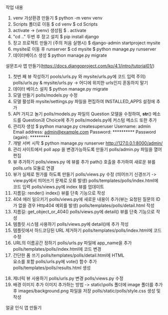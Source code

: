 작업 내용
1. venv 가상환경 만들기
    $ python -m venv venv
2. Scripts 폴더로 이동
    $ cd venv 
    $ cd Scripts
3. activate -> (venv) 생성됨
    $ . activate
4. "cd .." 두번 후 장고 설치
    $ pip install django
5. 장고 프로젝트 만들기 (주의 처음 실행시)
    $ django-admin startproject mysite
6.  mysite로 이동 후 runserver
    $ cd mysite
    $ python manage.py runserver
7. 데이터베이스 생성
    $ python manage.py migrate
    
설문조사 앱 만들기(https://docs.djangoproject.com/ko/4.1/intro/tutorial01/)
1. 첫번 째 뷰 작성하기
    pools/urls.py 와 mysite/urls.py에 코드 입력
    주의) polls/urls.py & mysite/urls.py -> 어디에 위치한 urls인지 혼동하지 말기
2. 데이터 베이스 설치
    $ python manage.py migrate
3. 모델 만들기
    polls/models.py 수정
4. 모델 활성화
    mysite/settings.py 파일을 편집하여 INSTALLED_APPS 설정에 추가
5. API 가지고 놀기
    polls/models.py 파일의 Question 모델을 수정하여, __str__() 메소드를 Question과 Choice에 추가
    polls/models.py에 커스텀 메소드 또한 추가
6. 관리자 생성
    $ python manage.py createsuperuser
    Username: admin
    Email address: admin@example.com
    Password: **********
    Password (again): *********
7. 개발 서버 시작
    $ python manage.py runserver
    http://127.0.0.1:8000/admin/
8. 관리 사이트에서 poll app 을 변경가능하도록 만들기
    polls/admin.py 파일을 열어 편집
9. 뷰 추가하기
    polls/views.py 에 뷰를 추가
    path() 호출을 추가하여 새로운 뷰를 polls.urls 모듈로 연결
10. 뷰가 실제로 뭔가를 하도록 만들기
    polls/views.py 수정 (띄어쓰기 신경쓰기 -> view.py에서 띄어쓰기 문제로 오류 발생)
    polls/templates/polls/index.html에 코드 입력
    polls/views.py에 index 뷰를 업데이트
11. 지름길: render()
    index() 뷰를 단축 기능으로 작성
12. 404 에러 일으키기
    polls/views.py에 새로운 내용이 추가(뷰는 요청된 질문의 ID 가 없을 경우 Http404 예외를 발생)
    polls/templates/polls/detail.html 작성
13. 지름길: get_object_or_404()
    polls/views.py에 detail() 뷰를 단축 기능으로 작성
14. 템플릿 시스템 사용하기
    polls/views.py에 detail()에 추가 작성
15. 템플릿에서 하드코딩된 URL 제거하기
    polls/templates/polls/index.html에 코드 수정
16. URL의 이름공간 정하기
    polls/urls.py 파일에 app_name을 추가
    polls/templates/polls/index.html에 코드 변경
17. 간단한 폼 쓰기
    polls/templates/polls/detail.html에 HTML <form> 요소를 포함
    polls/urls.py에 vote() 함수 추가
    polls/templates/polls/results.html 생성
18. 제너릭 뷰 사용하기
    polls/urls.py 변경
    polls/views.py 수정
19. 배경 이미지 추가
    이미지 추가하는 방법 -> static\polls 폴더에 image 폴더를 추가 후 images/background.png 파일을 저장
    polls/static/polls/style.css 생성 및 작성


얼굴 인식 앱 만들기
